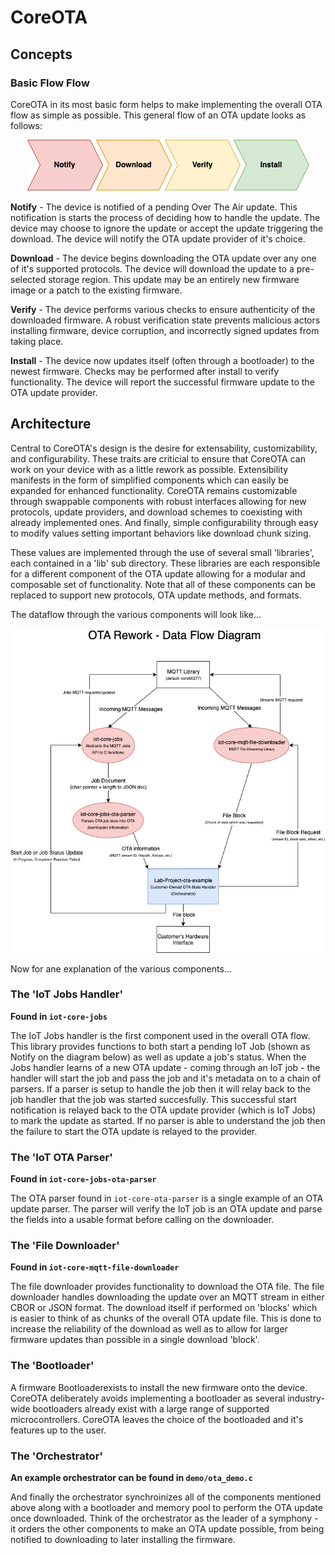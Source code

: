 # CoreOTA
## Concepts
### Basic Flow Flow
CoreOTA in its most basic form helps to make implementing the overall OTA flow as simple as possible. This general flow of an OTA update looks as follows:

<p align="center">
  <img src="OTA-flow.png">
</p>

**Notify** - The device is notified of a pending Over The Air update. This notification is starts the process of deciding how to handle the update. The device may choose to ignore the update or accept the update triggering the download. The device will notify the OTA update provider of it's choice.

**Download** - The device begins downloading the OTA update over any one of it's supported protocols. The device will download the update to a pre-selected storage region. This update may be an entirely new firmware image or a patch to the existing firmware.

**Verify** - The device performs various checks to ensure authenticity of the downloaded firmware. A robust verification state prevents malicious actors installing firmware, device corruption, and incorrectly signed updates from taking place.

**Install** - The device now updates itself (often through a bootloader) to the newest firmware. Checks may be performed after install to verify functionality. The device will report the successful firmware update to the OTA update provider.

## Architecture
Central to CoreOTA's design is the desire for extensability, customizability, and configurability. These traits are criticial to ensure that CoreOTA can work on your device with as a little rework as possible. Extensibility manifests in the form of simplified components which can easily be expanded for enhanced functionality. CoreOTA remains customizable through swappable components with robust interfaces allowing for new protocols, update providers, and download schemes to coexisting with already implemented ones. And finally, simple configurability through easy to modify values setting important behaviors like download chunk sizing.

These values are implemented through the use of several small 'libraries', each contained in a 'lib' sub directory. These libraries are each responsible for a different component of the OTA update allowing for a modular and composable set of functionality. Note that all of these components can be replaced to support new protocols, OTA update methods, and formats.

The dataflow through the various components will look like...
<p align="center">
  <img src="coreOTA-Dataflow.png">
</p>

Now for ane explanation of the various components...

### The 'IoT Jobs Handler'
**Found in `iot-core-jobs`**

The IoT Jobs handler is the first component used in the overall OTA flow. This library provides functions to both start a pending IoT Job (shown as Notify on the diagram below) as well as update a job's status. When the Jobs handler learns of a new OTA update - coming through an IoT job - the handler will start the job and pass the job and it's metadata on to a chain of parsers. If a parser is setup to handle the job then it will relay back to the job handler that the job was started succesfully. This successful start notification is relayed back to the OTA update provider (which is IoT Jobs) to mark the update as started. If no parser is able to understand the job then the failure to start the OTA update is relayed to the provider.

### The 'IoT OTA Parser'
**Found in `iot-core-jobs-ota-parser`**

The OTA parser found in `iot-core-ota-parser` is a single example of an OTA update parser. The parser will verify the IoT job is an OTA update and parse the fields into a usable format before calling on the downloader.


### The 'File Downloader'
**Found in `iot-core-mqtt-file-downloader`**

The file downloader provides functionality to download the OTA file. The file downloader handles downloading the update over an MQTT stream in either CBOR or JSON format. The download itself if performed on 'blocks' which is easier to think of as chunks of the overall OTA update file. This is done to increase the reliability of the download as well as to allow for larger firmware updates than possible in a single download 'block'.

### The 'Bootloader'
A firmware Bootloaderexists to install the new firmware onto the device. CoreOTA deliberately avoids implementing a bootloader as several industry-wide bootloaders already exist with a large range of supported microcontrollers. CoreOTA leaves the choice of the bootloaded and it's features up to the user.

### The 'Orchestrator'
**An example orchestrator can be found in `demo/ota_demo.c`**

And finally the orchestrator synchroinizes all of the components mentioned above along with a bootloader and memory pool to perform the OTA update once downloaded. Think of the orchestrator as the leader of a symphony - it orders the other components to make an OTA update possible, from being notified to downloading to later installing the firmware.
